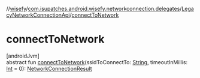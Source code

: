 //[wisefy](../../../index.md)/[com.isupatches.android.wisefy.networkconnection.delegates](../index.md)/[LegacyNetworkConnectionApi](index.md)/[connectToNetwork](connect-to-network.md)

# connectToNetwork

[androidJvm]\
abstract fun [connectToNetwork](connect-to-network.md)(ssidToConnectTo: [String](https://kotlinlang.org/api/latest/jvm/stdlib/kotlin/-string/index.html), timeoutInMillis: [Int](https://kotlinlang.org/api/latest/jvm/stdlib/kotlin/-int/index.html) = 0): [NetworkConnectionResult](../../com.isupatches.android.wisefy.networkconnection.entities/-network-connection-result/index.md)
